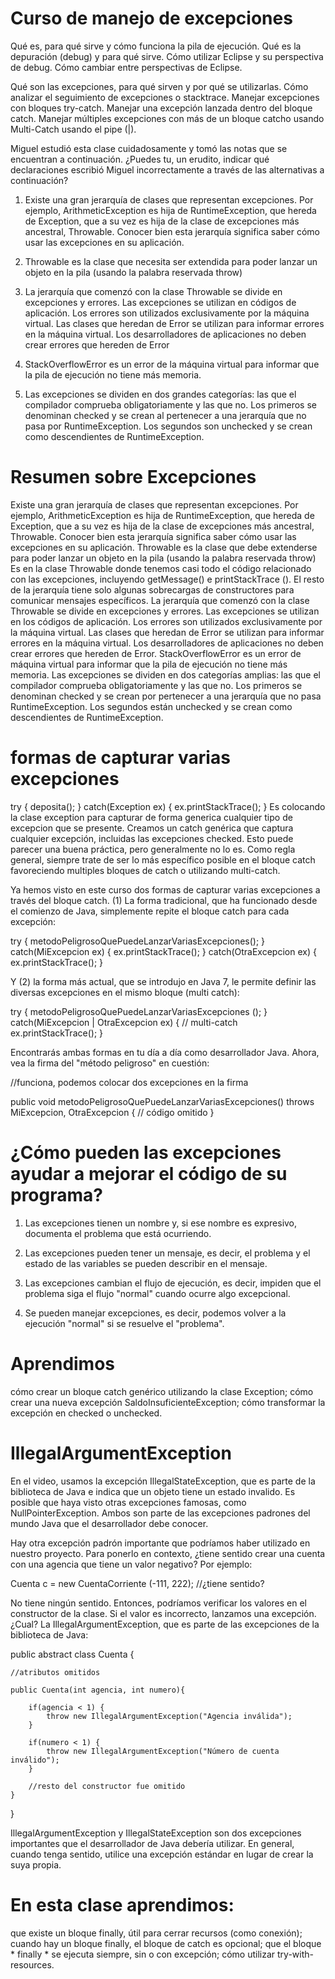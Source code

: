 # Curso de manejo de excepciones

Qué es, para qué sirve y cómo funciona la pila de ejecución.
Qué es la depuración (debug) y para qué sirve.
Cómo utilizar Eclipse y su perspectiva de debug.
Cómo cambiar entre perspectivas de Eclipse.


Qué son las excepciones, para qué sirven y por qué se utilizarlas.
Cómo analizar el seguimiento de excepciones o stacktrace.
Manejar excepciones con bloques try-catch.
Manejar una excepción lanzada dentro del bloque catch.
Manejar múltiples excepciones con más de un bloque catcho usando Multi-Catch usando el pipe (|).

Miguel estudió esta clase cuidadosamente y tomó las notas que se encuentran a continuación. ¿Puedes tu, un erudito, indicar qué declaraciones escribió Miguel incorrectamente a través de las alternativas a continuación?

1) Existe una gran jerarquía de clases que representan excepciones. Por ejemplo, ArithmeticException es hija de RuntimeException, que hereda de Exception, que a su vez es hija de la clase de excepciones más ancestral, Throwable. Conocer bien esta jerarquía significa saber cómo usar las excepciones en su aplicación.

2) Throwable es la clase que necesita ser extendida para poder lanzar un objeto en la pila (usando la palabra reservada throw)

3) La jerarquía que comenzó con la clase Throwable se divide en excepciones y errores. Las excepciones se utilizan en códigos de aplicación. Los errores son utilizados exclusivamente por la máquina virtual. Las clases que heredan de Error se utilizan para informar errores en la máquina virtual. Los desarrolladores de aplicaciones no deben crear errores que hereden de Error

4) StackOverflowError es un error de la máquina virtual para informar que la pila de ejecución no tiene más memoria.

5) Las excepciones se dividen en dos grandes categorías: las que el compilador comprueba obligatoriamente y las que no. Los primeros se denominan checked y se crean al pertenecer a una jerarquía que no pasa por RuntimeException. Los segundos son unchecked y se crean como descendientes de RuntimeException.


# Resumen sobre Excepciones
Existe una gran jerarquía de clases que representan excepciones. Por ejemplo, ArithmeticException es hija de RuntimeException, que hereda de Exception, que a su vez es hija de la clase de excepciones más ancestral, Throwable. Conocer bien esta jerarquía significa saber cómo usar las excepciones en su aplicación.
Throwable es la clase que debe extenderse para poder lanzar un objeto en la pila (usando la palabra reservada throw)
Es en la clase Throwable donde tenemos casi todo el código relacionado con las excepciones, incluyendo getMessage() e printStackTrace (). El resto de la jerarquía tiene solo algunas sobrecargas de constructores para comunicar mensajes específicos.
La jerarquía que comenzó con la clase Throwable se divide en excepciones y errores. Las excepciones se utilizan en los códigos de aplicación. Los errores son utilizados exclusivamente por la máquina virtual.
Las clases que heredan de Error se utilizan para informar errores en la máquina virtual. Los desarrolladores de aplicaciones no deben crear errores que hereden de Error.
StackOverflowError es un error de máquina virtual para informar que la pila de ejecución no tiene más memoria.
Las excepciones se dividen en dos categorías amplias: las que el compilador comprueba obligatoriamente y las que no.
Los primeros se denominan checked y se crean por pertenecer a una jerarquía que no pasa RuntimeException.
Los segundos están unchecked y se crean como descendientes de RuntimeException.



# formas de capturar varias excepciones

try {
    deposita();
}
catch(Exception ex) {
    ex.printStackTrace();
}
Es colocando la clase exception para capturar de forma generica cualquier tipo de excepcion
que se presente.
 Creamos un catch genérica que captura cualquier excepción, incluidas las excepciones checked.
Esto puede parecer una buena práctica, pero generalmente no lo es. Como regla general, siempre trate de ser lo más específico posible en el bloque catch favoreciendo multiples bloques de catch o utilizando multi-catch.



Ya hemos visto en este curso dos formas de capturar varias excepciones a través del bloque catch. (1) La forma tradicional, que ha funcionado desde el comienzo de Java, simplemente repite el bloque catch para cada excepción:

try {
    metodoPeligrosoQuePuedeLanzarVariasExcepciones();
} catch(MiExcepcion ex) {
    ex.printStackTrace();
} catch(OtraExcepcion ex) {
    ex.printStackTrace();
} 

Y (2) la forma más actual, que se introdujo en Java 7, le permite definir las diversas excepciones en el mismo bloque (multi catch):

try {
    metodoPeligrosoQuePuedeLanzarVariasExcepciones ();
} catch(MiExcepcion | OtraExcepcion ex) { 
    // multi-catch
    ex.printStackTrace();
}

Encontrarás ambas formas en tu día a día como desarrollador Java. Ahora, vea la firma del "método peligroso" en cuestión:

//funciona, podemos colocar dos excepciones en la firma

public void metodoPeligrosoQuePuedeLanzarVariasExcepciones() throws MiExcepcion, OtraExcepcion {
    // código omitido
}


# ¿Cómo pueden las excepciones ayudar a mejorar el código de su programa?

1) Las excepciones tienen un nombre y, si ese nombre es expresivo, documenta el problema que está ocurriendo.

2) Las excepciones pueden tener un mensaje, es decir, el problema y el estado de las variables se pueden describir en el mensaje.

3) Las excepciones cambian el flujo de ejecución, es decir, impiden que el problema siga el flujo "normal" cuando ocurre algo excepcional.

4) Se pueden manejar excepciones, es decir, podemos volver a la ejecución "normal" si se resuelve el "problema".

# Aprendimos
cómo crear un bloque catch genérico utilizando la clase Exception;
cómo crear una nueva excepción SaldoInsuficienteException;
cómo transformar la excepción en checked o unchecked.


# IllegalArgumentException
En el video, usamos la excepción IllegalStateException, que es parte de la biblioteca de Java e indica que un objeto tiene un estado invalido. Es posible que haya visto otras excepciones famosas, como NullPointerException. Ambos son parte de las excepciones padrones del mundo Java que el desarrollador debe conocer.

Hay otra excepción padrón importante que podríamos haber utilizado en nuestro proyecto. Para ponerlo en contexto, ¿tiene sentido crear una cuenta con una agencia que tiene un valor negativo? Por ejemplo:

Cuenta c = new CuentaCorriente (-111, 222);  //¿tiene sentido?

No tiene ningún sentido. Entonces, podríamos verificar los valores en el constructor de la clase. Si el valor es incorrecto, lanzamos una excepción. ¿Cual? La IllegalArgumentException, que es parte de las excepciones de la biblioteca de Java:

public abstract class Cuenta {

    //atributos omitidos

    public Cuenta(int agencia, int numero){

        if(agencia < 1) {
            throw new IllegalArgumentException("Agencia inválida");
        }

        if(numero < 1) {
            throw new IllegalArgumentException("Número de cuenta inválido");
        }

        //resto del constructor fue omitido
    }
}

IllegalArgumentException y IllegalStateException son dos excepciones importantes que el desarrollador de Java debería utilizar. En general, cuando tenga sentido, utilice una excepción estándar en lugar de crear la suya propia.

# En esta clase aprendimos:

que existe un bloque finally, útil para cerrar recursos (como conexión);
cuando hay un bloque finally, el bloque de catch es opcional;
que el bloque * finally * se ejecuta siempre, sin o con excepción;
cómo utilizar try-with-resources.